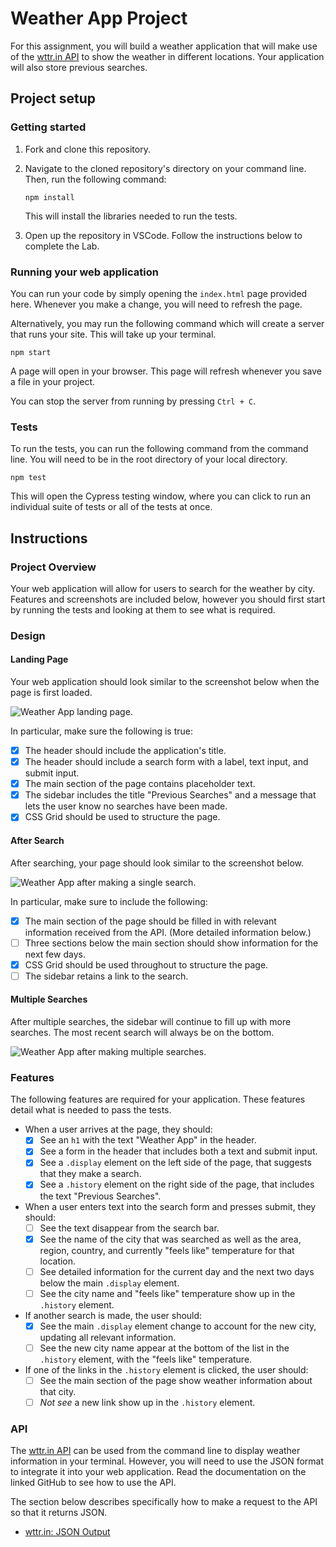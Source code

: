 # Weather App Project

For this assignment, you will build a weather application that will make use of the [wttr.in API](https://github.com/chubin/wttr.in) to show the weather in different locations. Your application will also store previous searches.

## Project setup

### Getting started

1. Fork and clone this repository.

1. Navigate to the cloned repository's directory on your command line. Then, run the following command:

   ```
   npm install
   ```

   This will install the libraries needed to run the tests.

1. Open up the repository in VSCode. Follow the instructions below to complete the Lab.

### Running your web application

You can run your code by simply opening the `index.html` page provided here. Whenever you make a change, you will need to refresh the page.

Alternatively, you may run the following command which will create a server that runs your site. This will take up your terminal.

```
npm start
```

A page will open in your browser. This page will refresh whenever you save a file in your project.

You can stop the server from running by pressing `Ctrl + C`.

### Tests

To run the tests, you can run the following command from the command line. You will need to be in the root directory of your local directory.

```
npm test
```

This will open the Cypress testing window, where you can click to run an individual suite of tests or all of the tests at once.

## Instructions

### Project Overview

Your web application will allow for users to search for the weather by city. Features and screenshots are included below, however you should first start by running the tests and looking at them to see what is required.

### Design

#### Landing Page

Your web application should look similar to the screenshot below when the page is first loaded.

![Weather App landing page.](./assets/landing.png)

In particular, make sure the following is true:

- [x] The header should include the application's title.
- [x] The header should include a search form with a label, text input, and submit input.
- [x] The main section of the page contains placeholder text.
- [x] The sidebar includes the title "Previous Searches" and a message that lets the user know no searches have been made.
- [x] CSS Grid should be used to structure the page.

#### After Search

After searching, your page should look similar to the screenshot below.

![Weather App after making a single search.](./assets/single-search.png)

In particular, make sure to include the following:

- [x] The main section of the page should be filled in with relevant information received from the API. (More detailed information below.)
- [ ] Three sections below the main section should show information for the next few days.
- [x] CSS Grid should be used throughout to structure the page.
- [ ] The sidebar retains a link to the search.

#### Multiple Searches

After multiple searches, the sidebar will continue to fill up with more searches. The most recent search will always be on the bottom.

![Weather App after making multiple searches.](./assets/multiple-searches.png)

### Features

The following features are required for your application. These features detail what is needed to pass the tests.

- When a user arrives at the page, they should:
  - [x] See an `h1` with the text "Weather App" in the header.
  - [x] See a form in the header that includes both a text and submit input.
  - [x] See a `.display` element on the left side of the page, that suggests that they make a search.
  - [x] See a `.history` element on the right side of the page, that includes the text "Previous Searches".
- When a user enters text into the search form and presses submit, they should:
  - [ ] See the text disappear from the search bar.
  - [x] See the name of the city that was searched as well as the area, region, country, and currently "feels like" temperature for that location.
  - [ ] See detailed information for the current day and the next two days below the main `.display` element.
  - [ ] See the city name and "feels like" temperature show up in the `.history` element.
- If another search is made, the user should:
  - [x] See the main `.display` element change to account for the new city, updating all relevant information.
  - [ ] See the new city name appear at the bottom of the list in the `.history` element, with the "feels like" temperature.
- If one of the links in the `.history` element is clicked, the user should:
  - [ ] See the main section of the page show weather information about that city.
  - [ ] _Not see_ a new link show up in the `.history` element.

### API

The [wttr.in API](https://github.com/chubin/wttr.in) can be used from the command line to display weather information in your terminal. However, you will need to use the JSON format to integrate it into your web application. Read the documentation on the linked GitHub to see how to use the API.

The section below describes specifically how to make a request to the API so that it returns JSON.

- [wttr.in: JSON Output](https://github.com/chubin/wttr.in#json-output)
